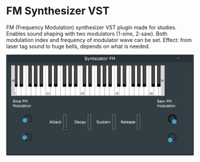 # FM Synthesizer VST

FM (Frequency Modulation) synthesizer VST plugin made for studies. Enables sound shaping with two modulators (1-sine, 2-saw). 
Both modulation index and frequency of modulator wave can be set. 
Effect: from laser tag sound to huge bells, depends on what is needed.

![fm synth](./fm_synth.JPG)
